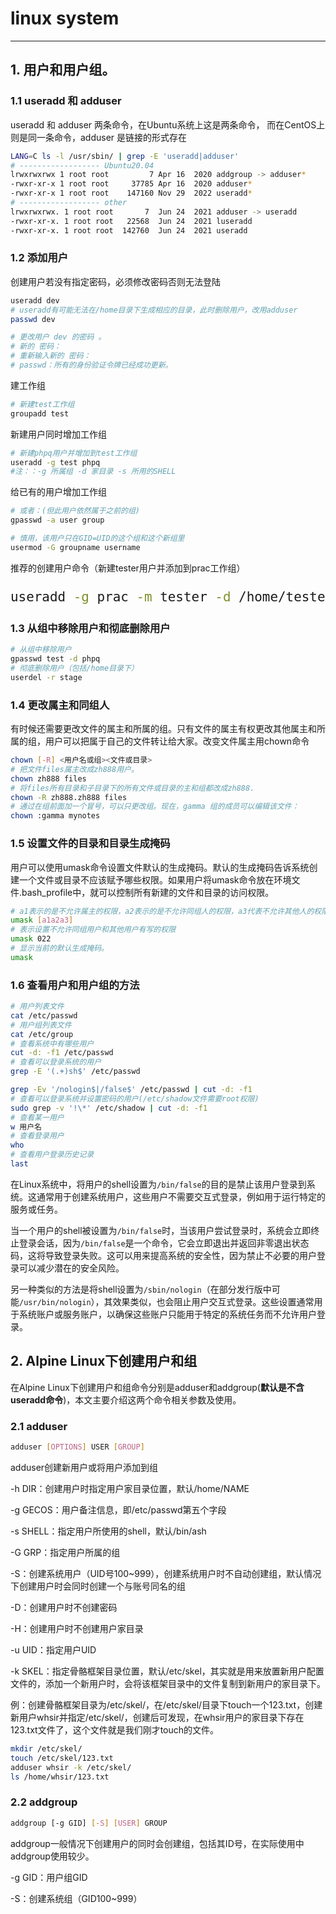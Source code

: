 # **linux system**

---

## 1. 用户和用户组。</font>

### 1.1 useradd 和 adduser 
useradd 和 adduser 两条命令，在Ubuntu系统上这是两条命令，
而在CentOS上则是同一条命令，adduser 是链接的形式存在

```sh
LANG=C ls -l /usr/sbin/ | grep -E 'useradd|adduser'
# ------------------ Ubuntu20.04
lrwxrwxrwx 1 root root         7 Apr 16  2020 addgroup -> adduser*
-rwxr-xr-x 1 root root     37785 Apr 16  2020 adduser*
-rwxr-xr-x 1 root root    147160 Nov 29  2022 useradd*
# ------------------ other
lrwxrwxrwx. 1 root root       7  Jun 24  2021 adduser -> useradd
-rwxr-xr-x. 1 root root   22568  Jun 24  2021 luseradd
-rwxr-xr-x. 1 root root  142760  Jun 24  2021 useradd

```

### 1.2 添加用户

创建用户若没有指定密码，必须修改密码否则无法登陆

```sh
useradd dev
# useradd有可能无法在/home目录下生成相应的目录，此时删除用户，改用adduser
passwd dev

# 更改用户 dev 的密码 。
# 新的 密码：
# 重新输入新的 密码：
# passwd：所有的身份验证令牌已经成功更新。
```

建工作组
```sh
# 新建test工作组
groupadd test
```

新建用户同时增加工作组
```sh
# 新建phpq用户并增加到test工作组
useradd -g test phpq
#注：：-g 所属组 -d 家目录 -s 所用的SHELL
```

给已有的用户增加工作组
```sh
# 或者：(但此用户依然属于之前的组)
gpasswd -a user group

# 慎用，该用户只在GID=UID的这个组和这个新组里
usermod -G groupname username
```

推荐的创建用户命令（新建tester用户并添加到prac工作组）
<font bold="true" size="5">
```sh
useradd -g prac -m tester -d /home/tester -s /bin/bash
```
</font>

### 1.3 从组中移除用户和彻底删除用户
```sh
# 从组中移除用户
gpasswd test -d phpq
# 彻底删除用户（包括/home目录下）
userdel -r stage
```

### 1.4 更改属主和同组人

有时候还需要更改文件的属主和所属的组。只有文件的属主有权更改其他属主和所属的组，用户可以把属于自己的文件转让给大家。改变文件属主用chown命令

```sh
chown [-R] <用户名或组><文件或目录>
# 把文件files属主改成zh888用户。
chown zh888 files
# 将files所有目录和子目录下的所有文件或目录的主和组都改成zh888.
chown -R zh888.zh888 files
# 通过在组前面加一个冒号，可以只更改组。现在，gamma 组的成员可以编辑该文件：
chown :gamma mynotes
```

### 1.5 设置文件的目录和目录生成掩码

用户可以使用umask命令设置文件默认的生成掩码。默认的生成掩码告诉系统创建一个文件或目录不应该赋予哪些权限。如果用户将umask命令放在环境文件.bash_profile中，就可以控制所有新建的文件和目录的访问权限。

```sh
# a1表示的是不允许属主的权限，a2表示的是不允许同组人的权限，a3代表不允许其他人的权限。
umask [a1a2a3]
# 表示设置不允许同组用户和其他用户有写的权限
umask 022
# 显示当前的默认生成掩码。
umask
```

### 1.6 查看用户和用户组的方法

```sh
# 用户列表文件
cat /etc/passwd
# 用户组列表文件
cat /etc/group
# 查看系统中有哪些用户
cut -d: -f1 /etc/passwd
# 查看可以登录系统的用户
grep -E '(.+)sh$' /etc/passwd

grep -Ev '/nologin$|/false$' /etc/passwd | cut -d: -f1
# 查看可以登录系统并设置密码的用户(/etc/shadow文件需要root权限)
sudo grep -v '!\*' /etc/shadow | cut -d: -f1
# 查看某一用户
w 用户名
# 查看登录用户
who
# 查看用户登录历史记录
last
```

在Linux系统中，将用户的shell设置为`/bin/false`的目的是禁止该用户登录到系统。这通常用于创建系统用户，这些用户不需要交互式登录，例如用于运行特定的服务或任务。

当一个用户的shell被设置为`/bin/false`时，当该用户尝试登录时，系统会立即终止登录会话，因为`/bin/false`是一个命令，它会立即退出并返回非零退出状态码，这将导致登录失败。这可以用来提高系统的安全性，因为禁止不必要的用户登录可以减少潜在的安全风险。

另一种类似的方法是将shell设置为`/sbin/nologin`（在部分发行版中可能`/usr/bin/nologin`），其效果类似，也会阻止用户交互式登录。这些设置通常用于系统账户或服务账户，以确保这些账户只能用于特定的系统任务而不允许用户登录。

## 2. Alpine Linux下创建用户和组

在Alpine Linux下创建用户和组命令分别是adduser和addgroup(**默认是不含useradd命令**)，本文主要介绍这两个命令相关参数及使用。

### 2.1 adduser

```sh
adduser [OPTIONS] USER [GROUP]
```

adduser创建新用户或将用户添加到组

-h DIR：创建用户时指定用户家目录位置，默认/home/NAME

-g GECOS：用户备注信息，即/etc/passwd第五个字段

-s SHELL：指定用户所使用的shell，默认/bin/ash

-G GRP：指定用户所属的组

-S：创建系统用户（UID号100~999），创建系统用户时不自动创建组，默认情况下创建用户时会同时创建一个与账号同名的组

-D：创建用户时不创建密码

-H：创建用户时不创建用户家目录

-u UID：指定用户UID

-k SKEL：指定骨骼框架目录位置，默认/etc/skel，其实就是用来放置新用户配置文件的，添加一个新用户时，会将该框架目录中的文件复制到新用户的家目录下。

例：创建骨骼框架目录为/etc/skel/，在/etc/skel/目录下touch一个123.txt，创建新用户whsir并指定/etc/skel/，创建后可发现，在whsir用户的家目录下存在123.txt文件了，这个文件就是我们刚才touch的文件。

```sh
mkdir /etc/skel/
touch /etc/skel/123.txt
adduser whsir -k /etc/skel/
ls /home/whsir/123.txt
```

### 2.2 addgroup

```sh
addgroup [-g GID] [-S] [USER] GROUP
```

addgroup一般情况下创建用户的同时会创建组，包括其ID号，在实际使用中addgroup使用较少。

-g GID：用户组GID

-S：创建系统组（GID100~999）
